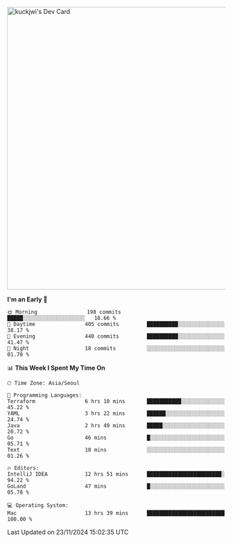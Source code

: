 <a href="https://app.daily.dev/kuckhwancho"><img src="https://api.daily.dev/devcards/v2/efef39c8028947428b3c0b486b9cd9b6.png?r=iz2&type=wide" width="652" alt="kuckjwi's Dev Card"/></a>

<!--START_SECTION:waka-->
**I'm an Early 🐤** 

```text
🌞 Morning                198 commits         █████░░░░░░░░░░░░░░░░░░░░   18.66 % 
🌆 Daytime                405 commits         ██████████░░░░░░░░░░░░░░░   38.17 % 
🌃 Evening                440 commits         ██████████░░░░░░░░░░░░░░░   41.47 % 
🌙 Night                  18 commits          ░░░░░░░░░░░░░░░░░░░░░░░░░   01.70 % 
```


📊 **This Week I Spent My Time On** 

```text
🕑︎ Time Zone: Asia/Seoul

💬 Programming Languages: 
Terraform                6 hrs 10 mins       ███████████░░░░░░░░░░░░░░   45.22 % 
YAML                     3 hrs 22 mins       ██████░░░░░░░░░░░░░░░░░░░   24.74 % 
Java                     2 hrs 49 mins       █████░░░░░░░░░░░░░░░░░░░░   20.72 % 
Go                       46 mins             █░░░░░░░░░░░░░░░░░░░░░░░░   05.71 % 
Text                     10 mins             ░░░░░░░░░░░░░░░░░░░░░░░░░   01.26 % 

🔥 Editors: 
IntelliJ IDEA            12 hrs 51 mins      ████████████████████████░   94.22 % 
GoLand                   47 mins             █░░░░░░░░░░░░░░░░░░░░░░░░   05.78 % 

💻 Operating System: 
Mac                      13 hrs 39 mins      █████████████████████████   100.00 % 
```


 Last Updated on 23/11/2024 15:02:35 UTC
<!--END_SECTION:waka-->
